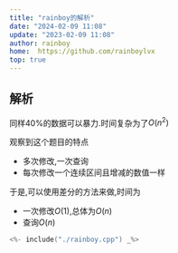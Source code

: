 ```yaml
---
title: "rainboy的解析"
date: "2024-02-09 11:08"
update: "2023-02-09 11:08"
author: rainboy
home:  https://github.com/rainboylvx
top: true
---
```


## 解析

同样$40\%$的数据可以暴力.时间复杂为了$O(n^2)$


观察到这个题目的特点

- 多次修改,一次查询
- 每次修改一个连续区间且增减的数值一样

于是,可以使用差分的方法来做,时间为

- 一次修改$O(1)$,总体为$O(n)$
- 查询$O(n)$

```cpp
<%- include("./rainboy.cpp") _%>
```


